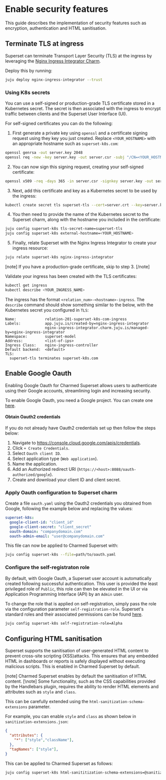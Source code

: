 # Enable security features
This guide describes the implementation of security features such as encryption, authentication and HTML sanitisation.

## Terminate TLS at ingress
Superset can terminate Transport Layer Security (TLS) at the ingress by leveraging the [Nginx Ingress Integrator Charm](https://charmhub.io/nginx-ingress-integrator).

Deploy this by running:

```bash
juju deploy nginx-ingress-integrator --trust
```

### Using K8s secrets
You can use a self-signed or production-grade TLS certificate stored in a Kubernetes secret. The secret is then associated with the ingress to encrypt traffic between clients and the Superset User Interface (UI).

For self-signed certificates you can do the following:

1. First generate a private key using `openssl` and a certificate signing request using they key you just created. Replace `<YOUR_HOSTNAME>` with an appropriate hostname such as `superset-k8s.com`:

```bash
openssl genrsa -out server.key 2048
openssl req -new -key server.key -out server.csr -subj "/CN=<YOUR_HOSTNAME>"
```
2. You can now sign this signing request, creating your self-signed certificate:
```bash
openssl x509 -req -days 365 -in server.csr -signkey server.key -out server.crt -extfile <(printf "subjectAltName=DNS:<YOUR_HOSTNAME>")
```
3. Next, add this certificate and key as a Kubernetes secret to be used by the ingress:
```bash
kubectl create secret tls superset-tls --cert=server.crt --key=server.key
```
4. You then need to provide the name of the Kubernetes secret to the Superset charm, along with the hostname you included in the certificate:

```bash
juju config superset-k8s tls-secret-name=superset-tls
juju config superset-k8s external-hostname=<YOUR_HOSTNAME>

```
5. Finally, relate Superset with the Nginx Ingress Integrator to create your ingress resource:
```bash
juju relate superset-k8s nginx-ingress-integrator
```
[note]
If you have a production-grade certificate, skip to step 3.
[/note]

Validate your ingress has been created with the TLS certificates:
```bash
kubectl get ingress
kubectl describe <YOUR_INGRESS_NAME>
```
The ingress has the format `<relation_num>-<hostname>-ingress`. The `describe` command should show something similar to the below, with the Kubernetes secret you configured in `TLS`:

```
Name:             relation-201-superset-k8s-com-ingress
Labels:           app.juju.is/created-by=nginx-ingress-integrator
                  nginx-ingress-integrator.charm.juju.is/managed-by=nginx-ingress-integrator
Namespace:        superset-model
Address:          <list-of-ips>
Ingress Class:    nginx-ingress-controller
Default backend:  <default>
TLS:
  superset-tls terminates superset-k8s.com
```

## Enable Google Oauth
Enabling Google Oauth for Charmed Superset allows users to authenticate using their Google accounts, streamlining login and increasing security.

To enable Google Oauth, you need a Google project. You can create one [here](https://console.cloud.google.com/projectcreate).

#### Obtain Oauth2 credentials
If you do not already have Oauth2 credentials set up then follow the steps below:
1. Navigate to https://console.cloud.google.com/apis/credentials.
2. Click `+ Create Credentials`.
3. Select `Oauth client ID`.
4. Select application type (`Web application`).
5. Name the application.
6. Add an Authorized redirect URI (`https://<host>:8088/oauth-authorized/google`).
7. Create and download your client ID and client secret.

### Apply Oauth configuration to Superset charm
Create a file `oauth.yaml` using the Oauth2 credentials you obtained from Google, following the example below and replacing the values:
```yaml
superset-k8s:
  google-client-id: "client_id"
  google-client-secret: "client_secret"
  oauth-domain: "companydomain.com"
  oauth-admin-email: "user@companydomain.com"
```
This file can now be applied to Charmed Superset with:

```bash
juju config superset-k8s --file=path/to/oauth.yaml
```

### Configure the self-registraton role
By default, with Google Oauth, a Superset user account is automatically created following successful authentication. This user is provided the least privileged role of `Public`, this role can then be elevated in the UI or via Application Programming Interface (API) by an `Admin` user. 

To change the role that is applied on self-registration, simply pass the role via the configuration parameter `self-registration-role`. Superset's standard roles and their associated permissions can be found [here](https://github.com/apache/superset/blob/master/RESOURCES/STANDARD_ROLES.md).

```bash
juju config superset-k8s self-registration-role=Alpha
```

## Configuring HTML sanitisation
Superset supports the sanitisation of user-generated HTML content to prevent cross-site scripting (XSS)attacks. This ensures that any embedded HTML in dashboards or reports is safely displayed without executing malicious scripts. This is enabled in Charmed Superset by default.

[note]
Charmed Superset enables by default the sanitisation of HTML content.
[\note]
Some functionality, such as the CSS capabilities provided by the Handlebars plugin, requires the ability to render HTML elements and attributes such as `style` and `class`.

This can be carefully extended using the `html-sanitization-schema-extensions` parameter.

For example, you can enable `style` and `class` as shown below in `sanitization-extensions.json`:
```json
{
  "attributes": {
    "*": ["style","className"],
  },
  "tagNames": ["style"],
}
```

This can be applied to Charmed Superset as follows:
```bash
juju config superset-k8s html-sanititization-schema-extensions=@sanitization-extensions.json
```